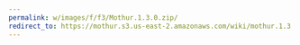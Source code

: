 ```yaml
---
permalink: w/images/f/f3/Mothur.1.3.0.zip/
redirect_to: https://mothur.s3.us-east-2.amazonaws.com/wiki/mothur.1.3.0.zip
---
```


